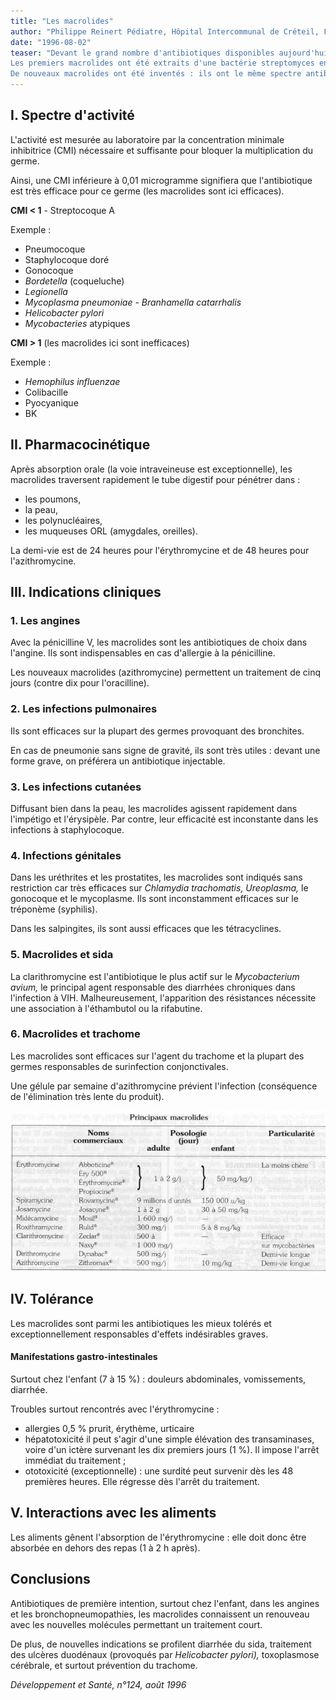 ```yaml
---
title: "Les macrolides"
author: "Philippe Reinert Pédiatre, Hôpital Intercommunal de Créteil, France."
date: "1996-08-02"
teaser: "Devant le grand nombre d'antibiotiques disponibles aujourd'hui, il nous a semblé utile d'aborder les grandes familles d'antibiotiques (macrolides, pénicillines, aminosides, céphalosporines, etc.) pour en mieux comprendre les indications, les limites et les inconvénients qui sont en général communs pour une même famille.  
Les premiers macrolides ont été extraits d'une bactérie streptomyces en 1950, ce qui a donné naissance à l'érythromycine toujours utilisée aujourd'hui.  
De nouveaux macrolides ont été inventés : ils ont le même spectre antibactérien mais sont mieux tolérés et ont une demi-vie parfois très longue, ce qui permet un traitement plus court."
---
```


## I. Spectre d'activité

L'activité est mesurée au laboratoire par la concentration minimale inhibitrice (CMI) nécessaire et suffisante pour bloquer la multiplication du germe.

Ainsi, une CMI inférieure à 0,01 microgramme signifiera que l'antibiotique est très efficace pour ce germe (les macrolides sont ici efficaces).

**CMI < 1** - Streptocoque A

Exemple :

*   Pneumocoque
*   Staphylocoque doré
*   Gonocoque
*   _Bordetella_ (coqueluche)
*   _Legionella_
*   _Mycoplasma pneumoniae_ _- Branhamella catarrhalis_
*   _Helicobacter pylori_
*   _Mycobacteries_ atypiques

**CMI > 1** (les macrolides ici sont inefficaces)

Exemple :

*   _Hemophilus_ _influenzae_
*   Colibacille
*   Pyocyanique
*   BK

## **II. Pha**r**macocinétique**

Après absorption orale (la voie intraveineuse est exceptionnelle), les macrolides traversent rapidement le tube digestif pour pénétrer dans :

*   les poumons,
*   la peau,
*   les polynucléaires,
*   les muqueuses ORL (amygdales, oreilles).

La demi-vie est de 24 heures pour l'érythromycine et de 48 heures pour l'azithromycine.

## III. Indications cliniques

### 1. Les angines

Avec la pénicilline V, les macrolides sont les antibiotiques de choix dans l'angine. Ils sont indispensables en cas d'allergie à la pénicilline.

Les nouveaux macrolides (azithromycine) permettent un traitement de cinq jours (contre dix pour l'oracilline).

### 2. Les infections pulmonaires

Ils sont efficaces sur la plupart des germes provoquant des bronchites.

En cas de pneumonie sans signe de gravité, ils sont très utiles : devant une forme grave, on préférera un antibiotique injectable.

### 3. Les infections cutanées

Diffusant bien dans la peau, les macrolides agissent rapidement dans l'impétigo et l'érysipèle. Par contre, leur efficacité est inconstante dans les infections à staphylocoque.

### 4. Infections génitales

Dans les uréthrites et les prostatites, les macrolides sont indiqués sans restriction car très efficaces sur _Chlamydia trachomatis,_ _Ureoplasma,_ le gonocoque et le mycoplasme. Ils sont inconstamment efficaces sur le tréponème (syphilis).

Dans les salpingites, ils sont aussi efficaces que les tétracyclines.

### **5. Macrolides et sida**

La clarithromycine est l'antibiotique le plus actif sur le _Mycobacterium avium,_ le principal agent responsable des diarrhées chroniques dans l'infection à VIH. Malheureusement, l'apparition des résistances nécessite une association à l'éthambutol ou la rifabutine.

### 6. **Macrolides et trachome**

Les macrolides sont efficaces sur l'agent du trachome et la plupart des germes responsables de surinfection conjonctivales.

Une gélule par semaine d'azithromycine prévient l'infection (conséquence de l'élimination très lente du produit).


![](i694-1.jpg)


## IV. Tolérance

Les macrolides sont parmi les antibiotiques les mieux tolérés et exceptionnellement responsables d'effets indésirables graves.

#### Manifestations gastro-intestinales

Surtout chez l'enfant (7 à 15 %) : douleurs abdominales, vomissements, diarrhée.

Troubles surtout rencontrés avec l'érythromycine :

*   allergies 0,5 % prurit, érythème, urticaire
*   hépatotoxicité il peut s'agir d'une simple élévation des transaminases, voire d'un ictère survenant les dix premiers jours (1 %). Il impose l'arrêt immédiat du traitement ;
*   ototoxicité (exceptionnelle) : une surdité peut survenir dès les 48 premières heures. Elle régresse dès l'arrêt du traitement.

## V. Interactions avec les aliments

Les aliments gênent l'absorption de l'érythromycine : elle doit donc être absorbée en dehors des repas (1 à 2 h après).

## Conclusions

Antibiotiques de première intention, surtout chez l'enfant, dans les angines et les bronchopneumopathies, les macrolides connaissent un renouveau avec les nouvelles molécules permettant un traitement court.

De plus, de nouvelles indications se profilent diarrhée du sida, traitement des ulcères duodénaux (provoqués par _Helicobacter pylori),_ toxoplasmose cérébrale, et surtout prévention du trachome.

_Développement et Santé, n°124, août 1996_